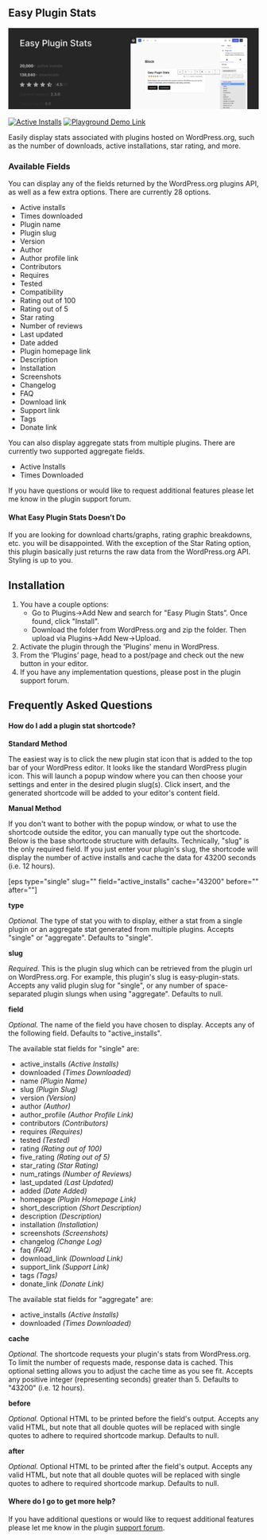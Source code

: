 ## Easy Plugin Stats

![Easy Plugin Stats](https://github.com/ndiego/easy-plugin-stats/blob/main/_wordpress-org/banner-1544x500.png)

[![Active Installs](https://img.shields.io/wordpress/plugin/installs/easy-plugin-stats?logo=wordpress&logoColor=%23fff&label=Active%20Installs&labelColor=%23262626&color=%23262626)](https://wordpress.org/plugins/easy-plugin-stats/) [![Playground Demo Link](https://img.shields.io/wordpress/plugin/v/easy-plugin-stats?logo=wordpress&logoColor=%23fff&label=Playground%20Demo&labelColor=%233858e9&color=%233858e9)](https://playground.wordpress.net/?blueprint-url=https://raw.githubusercontent.com/ndiego/easy-plugin-stats/main/_playground/blueprint.json)

Easily display stats associated with plugins hosted on WordPress.org, such as the number of downloads, active installations, star rating, and more.

### Available Fields

You can display any of the fields returned by the WordPress.org plugins API, as well as a few extra options. There are currently 28 options.

* Active installs
* Times downloaded
* Plugin name
* Plugin slug
* Version
* Author
* Author profile link
* Contributors
* Requires
* Tested
* Compatibility
* Rating out of 100
* Rating out of 5
* Star rating
* Number of reviews
* Last updated
* Date added
* Plugin homepage link
* Description
* Installation
* Screenshots
* Changelog
* FAQ
* Download link
* Support link
* Tags
* Donate link

You can also display aggregate stats from multiple plugins. There are currently two supported aggregate fields.

* Active Installs
* Times Downloaded

If you have questions or would like to request additional features please let me know in the plugin support forum.

#### What Easy Plugin Stats Doesn’t Do

If you are looking for download charts/graphs, rating graphic breakdowns, etc. you will be disappointed. With the exception of the Star Rating option, this plugin basically just returns the raw data from the WordPress.org API. Styling is up to you. 

## Installation

1. You have a couple options:
	* Go to Plugins->Add New and search for "Easy Plugin Stats”. Once found, click "Install".
	* Download the folder from WordPress.org and zip the folder. Then upload via Plugins->Add New->Upload.
2. Activate the plugin through the 'Plugins' menu in WordPress.
3. From the ‘Plugins’ page, head to a post/page and check out the new button in your editor.
4. If you have any implementation questions, please post in the plugin support forum.


## Frequently Asked Questions

#### How do I add a plugin stat shortcode?

**Standard Method**

The easiest way is to click the new plugin stat icon that is added to the top bar of your WordPress editor. It looks like the standard WordPress plugin icon. This will launch a popup window where you can then choose your settings and enter in the desired plugin slug(s). Click insert, and the generated shortcode will be added to your editor's content field. 

**Manual Method**

If you don't want to bother with the popup window, or what to use the shortcode outside the editor, you can manually type out the shortcode. Below is the base shortcode structure with defaults. Technically, "slug" is the only required field. If you just enter your plugin's slug, the shortcode will display the number of active installs and cache the data for 43200 seconds (i.e. 12 hours). 

[eps type="single" slug="" field="active_installs" cache="43200" before="" after=""]

**type** 

*Optional.* The type of stat you with to display, either a stat from a single plugin or an aggregate stat generated from multiple plugins. Accepts "single" or "aggregate". Defaults to "single".

**slug** 

*Required.* This is the plugin slug which can be retrieved from the plugin url on WordPress.org. For example, this plugin's slug is easy-plugin-stats. Accepts any valid plugin slug for "single", or any number of space-separated plugin slungs when using "aggregate". Defaults to null.

**field** 

*Optional.* The name of the field you have chosen to display. Accepts any of the following field. Defaults to "active_installs".

The available stat fields for "single" are:

* active_installs *(Active Installs)*
* downloaded *(Times Downloaded)*
* name *(Plugin Name)*
* slug *(Plugin Slug)*
* version *(Version)*
* author *(Author)*
* author_profile *(Author Profile Link)*
* contributors *(Contributors)*
* requires *(Requires)*
* tested *(Tested)*
* rating *(Rating out of 100)*
* five_rating *(Rating out of 5)*
* star_rating *(Star Rating)*
* num_ratings *(Number of Reviews)*
* last_updated *(Last Updated)*
* added *(Date Added)*
* homepage *(Plugin Homepage Link)*
* short_description *(Short Description)*
* description *(Description)*
* installation *(Installation)*
* screenshots *(Screenshots)*
* changelog *(Change Log)*
* faq *(FAQ)*
* download_link *(Download Link)*
* support_link *(Support Link)*
* tags *(Tags)*
* donate_link *(Donate Link)*

The available stat fields for "aggregate" are:

* active_installs *(Active Installs)*
* downloaded *(Times Downloaded)*

**cache** 

*Optional.* The shortcode requests your plugin's stats from WordPress.org. To limit the number of requests made, response data is cached. This optional setting allows you to adjust the cache time as you see fit. Accepts any positive integer (representing seconds) greater than 5. Defaults to "43200" (i.e. 12 hours).

**before**

*Optional.* Optional HTML to be printed before the field's output. Accepts any valid HTML, but note that all double quotes will be replaced with single quotes to adhere to required shortcode markup. Defaults to null.

**after** 

*Optional.* Optional HTML to be printed after the field's output. Accepts any valid HTML, but note that all double quotes will be replaced with single quotes to adhere to required shortcode markup. Defaults to null.

#### Where do I go to get more help?

If you have additional questions or would like to request additional features please let me know in the plugin [support forum](https://wordpress.org/support/plugin/easy-plugin-stats).

